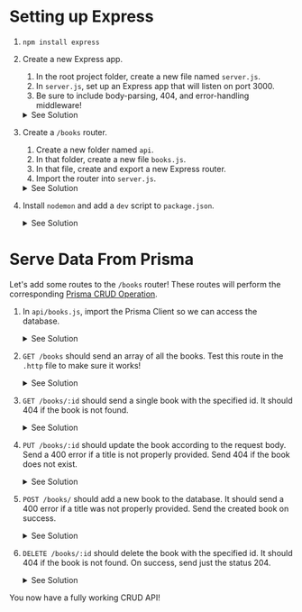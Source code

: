 # Setting up Express

1. `npm install express`
2. Create a new Express app.

   1. In the root project folder, create a new file named `server.js`.
   2. In `server.js`, set up an Express app that will listen on port 3000.
   3. Be sure to include body-parsing, 404, and error-handling middleware!

   <details>
   <summary>See Solution</summary>

   ```js
   const express = require("express");
   const app = express();
   const PORT = 3000;

   app.use(express.json());

   // Logging middleware
   app.use((req, res, next) => {
     console.log(`${req.method} ${req.originalUrl}`);
     next();
   });

   // 404
   app.use((req, res, next) => {
     next({ status: 404, message: "Endpoint not found." });
   });

   // Error-handling
   app.use((err, req, res, next) => {
     console.error(err);
     res.status(err.status ?? 500);
     res.json(err.message ?? "Sorry, something went wrong :(");
   });

   app.listen(PORT, () => {
     console.log(`Listening on port ${PORT}...`);
   });
   ```

   </details>

3. Create a `/books` router.

   1. Create a new folder named `api`.
   2. In that folder, create a new file `books.js`.
   3. In that file, create and export a new Express router.
   4. Import the router into `server.js`.

    <details>
    <summary>See Solution</summary>

   `api/books.js`

   ```js
   const express = require("express");
   const router = express.Router();
   module.exports = router;
   ```

   `server.js`

   ```js
   app.use("/books", require("./api/books"));
   ```

    </details>

4. Install `nodemon` and add a `dev` script to `package.json`.
     <details>
     <summary>See Solution</summary>

   `npm install -D nodemon`

   ```json
    "scripts": {
      "dev": "nodemon server.js"
    }
   ```

     </details>

# Serve Data From Prisma

Let's add some routes to the `/books` router! These routes will perform the corresponding [Prisma CRUD Operation](https://www.prisma.io/docs/orm/prisma-client/queries/crud).

1. In `api/books.js`, import the Prisma Client so we can access the database.
    <details>
    <summary>See Solution</summary>

   ```js
   const prisma = require("../prisma");
   ```

    </details>

2. `GET /books` should send an array of all the books. Test this route in the `.http` file to make sure it works!
     <details>
     <summary>See Solution</summary>

   ```js
   router.get("/", async (req, res, next) => {
     try {
       const books = await prisma.book.findMany();
       res.json(books);
     } catch (e) {
       next(e);
     }
   });
   ```

     </details>

3. `GET /books/:id` should send a single book with the specified id. It should 404 if the book is not found.
    <details>
    <summary>See Solution</summary>

   ```js
   router.get("/:id", async (req, res, next) => {
     const { id } = req.params;

     try {
       // `id` has to be converted into a number before looking for it!
       const book = await prisma.book.findUnique({ where: { id: +id } });
       if (book) {
         res.json(book);
       } else {
         next({ status: 404, message: `Book with id ${id} does not exist.` });
       }
     } catch (e) {
       next(e);
     }
   });
   ```

    </details>

4. `PUT /books/:id` should update the book according to the request body. Send a 400 error if a title is not properly provided. Send 404 if the book does not exist.
     <details>
     <summary>See Solution</summary>

   ```js
   router.put("/:id", async (req, res, next) => {
     const { id } = req.params;
     const { title } = req.body;

     // Check if title was provided
     if (!title) {
       return next({
         status: 400,
         message: "A new title must be provided.",
       });
     }

     try {
       // Check if the book exists
       const book = await prisma.book.findUnique({ where: { id: +id } });
       if (!book) {
         return next({
           status: 404,
           message: `Book with id ${id} does not exist.`,
         });
       }

       // Update the book
       const updatedBook = await prisma.book.update({
         where: { id: +id },
         data: { title },
       });
       res.json(updatedBook);
     } catch (e) {
       next(e);
     }
   });
   ```

     </details>

5. `POST /books/` should add a new book to the database. It should send a 400 error if a title was not properly provided. Send the created book on success.
   <details>
   <summary>See Solution</summary>

   ```js
   router.post("/", async (req, res, next) => {
     const { title } = req.body;
     if (!title) {
       return next({
         status: 400,
         message: "Title must be provided for a new book.",
       });
     }
     try {
       const book = await prisma.book.create({ data: { title } });
       res.status(201).json(book);
     } catch (e) {
       next(e);
     }
   });
   ```

    </details>

6. `DELETE /books/:id` should delete the book with the specified id. It should 404 if the book is not found. On success, send just the status 204.
    <details>
    <summary>See Solution</summary>

   ```js
   router.delete("/:id", async (req, res, next) => {
     const { id } = req.params;

     try {
       // Check if the book exists
       const book = await prisma.book.findUnique({ where: { id: +id } });
       if (!book) {
         return next({
           status: 404,
           message: `Book with id ${id} does not exist.`,
         });
       }

       // Delete the book
       await prisma.book.delete({ where: { id: +id } });
       res.sendStatus(204);
     } catch (e) {
       next(e);
     }
   });
   ```

     </details>

You now have a fully working CRUD API!
